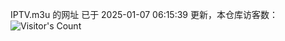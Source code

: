IPTV.m3u 的网址 已于 2025-01-07 06:15:39 更新，本仓库访客数：![Visitor's Count](https://profile-counter.glitch.me/hero1898_tv/count.svg)
